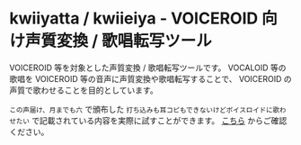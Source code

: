 # kwiiyatta / kwiieiya - VOICEROID 向け声質変換 / 歌唱転写ツール
VOICEROID 等を対象とした声質変換 / 歌唱転写ツールです。
VOCALOID 等の歌唱を VOICEROID 等の音声に声質変換や歌唱転写することで、 VOICEROID の声質で歌わせることを目的としています。


`この声届け、月までも六` で頒布した `打ち込みも耳コピもできないけどボイスロイドに歌わせたい` で記載されている内容を実際に試すことができます。
[こちら](https://github.com/Iselix/kwiiyatta/releases) からご確認ください。
